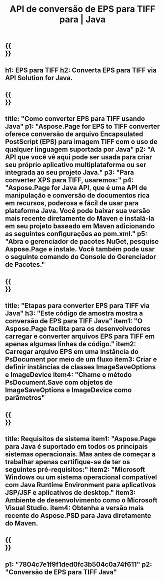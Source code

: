 ﻿---
translation: true
template: /_templates/_conversion-child-java.md
title: API de conversão de EPS para TIFF para | Java
url: /java/conversion/eps-to-tiff/
description: Exemplo de código de conversão Java para formato EPS para arquivo TIFF. Use este código de exemplo para converter EPS para TIFF em qualquer aplicativo baseado em Java Web ou Desktop.
informat: EPS
outformat: TIFF
otherformats: XPS PS
---

{{<section banner>}}
---
h1: EPS para TIFF
h2: Converta EPS para TIFF via API Solution for Java.
---

{{<section overview>}}
---
title: "Como converter EPS para TIFF usando Java"
p1: "Aspose.Page for EPS to TIFF converter oferece conversão de arquivo Encapsulated PostScript (EPS) para imagem TIFF com o uso de qualquer linguagem suportada por Java"
p2: "A API que você vê aqui pode ser usada para criar seu próprio aplicativo multiplataforma ou ser integrada ao seu projeto Java."
p3: "Para converter XPS para TIFF, usaremos:"
p4: "Aspose.Page for Java API, que é uma API de manipulação e conversão de documentos rica em recursos, poderosa e fácil de usar para plataforma Java. Você pode baixar sua versão mais recente diretamente do Maven e instalá-la em seu projeto baseado em Maven adicionando as seguintes configurações ao pom.xml."
p5: "Abra o gerenciador de pacotes NuGet, pesquise Aspose.Page e instale. Você também pode usar o seguinte comando do Console do Gerenciador de Pacotes."
---

{{<section feature1>}}
---
title: "Etapas para converter EPS para TIFF via Java"
h3: "Este código de amostra mostra a conversão de EPS para TIFF Java"
item1: "O Aspose.Page facilita para os desenvolvedores carregar e converter arquivos EPS para TIFF em apenas algumas linhas de código."
item2: Carregar arquivo EPS em uma instância do PsDocument por meio de um fluxo
item3: Criar e definir instâncias de classes ImageSaveOptions e ImageDevice
item4: "Chame o método PsDocument.Save com objetos de ImageSaveOptions e ImageDevice como parâmetros"
---

{{<section feature2>}}
---
title: Requisitos de sistema
item1: "Aspose.Page para Java é suportado em todos os principais sistemas operacionais. Mas antes de começar a trabalhar apenas certifique-se de ter os seguintes pré-requisitos:"
item2: "Microsoft Windows ou um sistema operacional compatível com Java Runtime Environment para aplicativos JSP/JSF e aplicativos de desktop."
item3: Ambiente de desenvolvimento como o Microsoft Visual Studio.
item4: Obtenha a versão mais recente do Aspose.PSD para Java diretamente do Maven.
---

{{<section gist>}}
---
p1: "7804c7e1f9f1ded0fc3b504c0a74f611"
p2: "Conversão de EPS para TIFF Java"
---

